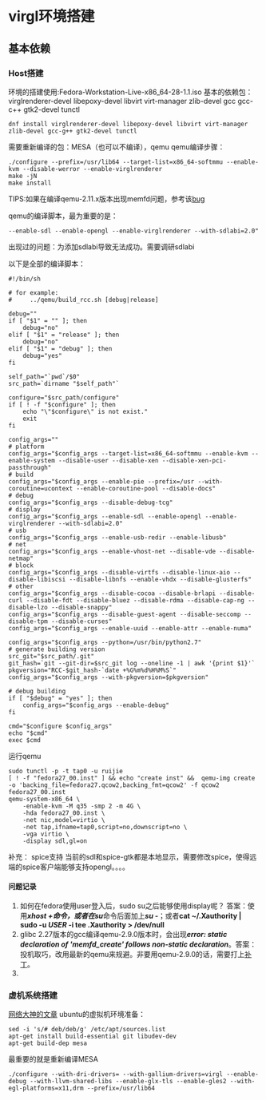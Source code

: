 # virgl环境搭建 #

## 基本依赖 ##
### Host搭建 ###
环境的搭建使用:Fedora-Workstation-Live-x86_64-28-1.1.iso
基本的依赖包：virglrenderer-devel libepoxy-devel libvirt virt-manager zlib-devel gcc gcc-c++  gtk2-devel tunctl

	dnf install virglrenderer-devel libepoxy-devel libvirt virt-manager zlib-devel gcc-g++ gtk2-devel tunctl
需要重新编译的包：MESA（也可以不编译），qemu
qemu编译步骤：  

	./configure --prefix=/usr/lib64 --target-list=x86_64-softmmu --enable-kvm --disable-werror --enable-virglrenderer
	make -jN
	make install

TIPS:如果在编译qemu-2.11.x版本出现memfd问题，参考该[bug](https://git.qemu.org/?p=qemu.git;a=commit;h=75e5b70e6b5dcc4f2219992d7cffa462aa406af0)

qemu的编译脚本，最为重要的是：
	
	--enable-sdl --enable-opengl --enable-virglrenderer --with-sdlabi=2.0"

出现过的问题：为添加sdlabi导致无法成功。需要调研sdlabi

以下是全部的编译脚本：  

	#!/bin/sh

	# for example:
	#     ../qemu/build_rcc.sh [debug|release]

	debug=""
	if [ "$1" = "" ]; then
	    debug="no"
	elif [ "$1" = "release" ]; then
	    debug="no"
	elif [ "$1" = "debug" ]; then
	    debug="yes"
	fi
	
	self_path="`pwd`/$0"
	src_path=`dirname "$self_path"`
	
	configure="$src_path/configure"
	if [ ! -f "$configure" ]; then
	    echo "\"$configure\" is not exist."
	    exit
	fi
	
	config_args=""
	# platform
	config_args="$config_args --target-list=x86_64-softmmu --enable-kvm --enable-system --disable-user --disable-xen --disable-xen-pci-passthrough"
	# build
	config_args="$config_args --enable-pie --prefix=/usr --with-coroutine=ucontext --enable-coroutine-pool --disable-docs"
	# debug
	config_args="$config_args --disable-debug-tcg"
	# display
	config_args="$config_args --enable-sdl --enable-opengl --enable-virglrenderer --with-sdlabi=2.0"
	# usb
	config_args="$config_args --enable-usb-redir --enable-libusb"
	# net
	config_args="$config_args --enable-vhost-net --disable-vde --disable-netmap"
	# block
	config_args="$config_args --disable-virtfs --disable-linux-aio --disable-libiscsi --disable-libnfs --enable-vhdx --disable-glusterfs"
	# other
	config_args="$config_args --disable-cocoa --disable-brlapi --disable-curl --disable-fdt --disable-bluez --disable-rdma --disable-cap-ng --disable-lzo --disable-snappy"
	config_args="$config_args --disable-guest-agent --disable-seccomp --disable-tpm --disable-curses"
	config_args="$config_args --enable-uuid --enable-attr --enable-numa"
	
	config_args="$config_args --python=/usr/bin/python2.7"
	# generate building version
	src_git="$src_path/.git"
	git_hash=`git --git-dir=$src_git log --oneline -1 | awk '{print $1}'`
	pkgversion="RCC-$git_hash-`date +%G%m%d%H%M%S`"
	config_args="$config_args --with-pkgversion=$pkgversion"
	
	# debug building
	if [ "$debug" = "yes" ]; then
	    config_args="$config_args --enable-debug"
	fi
	
	cmd="$configure $config_args"
	echo "$cmd"
	exec $cmd


运行qemu  

	sudo tunctl -p -t tap0 -u ruijie
	[ ! -f "fedora27_00.inst" ] && echo "create inst" &&  qemu-img create -o 'backing_file=fedora27.qcow2,backing_fmt=qcow2' -f qcow2 fedora27_00.inst
	qemu-system-x86_64 \
        -enable-kvm -M q35 -smp 2 -m 4G \
        -hda fedora27_00.inst \
        -net nic,model=virtio \
        -net tap,ifname=tap0,script=no,downscript=no \
        -vga virtio \
        -display sdl,gl=on

补充：
spice支持
当前的sdl和spice-gtk都是本地显示，需要修改spice，使得远端的spice客户端能够支持opengl。。。。
#### 问题记录 ####
1. 如何在fedora使用user登入后，sudo su之后能够使用display呢？
	答案：使用***xhost +***命令，或者在***su***命令后面加上***su -***；或者**cat ~/.Xauthority | sudo -u *USER* -i tee .Xauthority > /dev/null**
2. glibc 2.27版本的gcc编译qemu-2.9.0版本时，会出现***error: static declaration of 'memfd_create' follows non-static declaration***。答案：投机取巧，改用最新的qemu来规避。非要用qemu-2.9.0的话，需要打上[补丁](https://git.qemu.org/?p=qemu.git;a=commit;h=75e5b70e6b5dcc4f2219992d7cffa462aa406af0 "memfd: fix configure test")。
3. 

### 虚机系统搭建 ###
[网络大神的文章](https://xorg-team.pages.debian.net/xorg/howto/build-mesa.html)
ubuntu的虚拟机环境准备：  
	
	sed -i 's/# deb/deb/g' /etc/apt/sources.list
	apt-get install build-essential git libudev-dev
	apt-get build-dep mesa


最重要的就是重新编译MESA  

	./configure --with-dri-drivers= --with-gallium-drivers=virgl --enable-debug --with-llvm-shared-libs --enable-glx-tls --enable-gles2 --with-egl-platforms=x11,drm --prefix=/usr/lib64